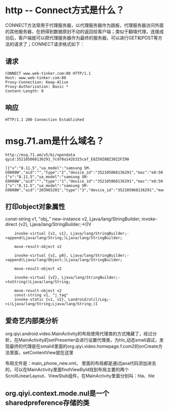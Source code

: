 
# http -- Connect方式是什么？
CONNECT方法常用于代理服务器，以代理服务器作为跳板，代理服务器访问外面的其他服务器，在把得到数据原封不动的返回给客户端；类似于翻墙代理，连接成功后，客户端就可以把代理服务器作为最终的服务器，可以进行GET和POST等方法的请求了；CONNECT请求格式如下：

## 请求

```
CONNECT www.web-tinker.com:80 HTTP/1.1
Host: www.web-tinker.com:80
Proxy-Connection: Keep-Alive
Proxy-Authorization: Basic *
Content-Length: 0
```
## 响应

```
HTTP/1.1 200 Connection Established
```


# msg.71.am是什么域名？


```
http://msg.71.am/v5/bi/opendata
qyid:352105068136291_7cd70a142b325caf_E8Z50Z8BZ30Z2FZ90

[{"v":"8.11.5","ua_model":"samsung SM-G9008W","aid":"","type":"2","device_id":"352105068136291","mac":"e8:50:8b:30:2f:90","imei":"352105068136291","openudid":"7cd70a142b325caf","androidid":"7cd70a142b325caf","bt_mac":"02:00:00:00:00:00","pkg":"com.qiyi.video","key":"591a3d5e95c34d3f4e2373d2df3fd506","sid":"qbzv7j0s70u01hwn","os_v":"6.0.1","brand":"samsung","resolution":"1080x1920","network":"1","cell_id":"169918453","gps_lon":"104.082021","gps_lat":"30.543431","tvid":"","cid":"","pid":"","duration":"17871","os_t":"Android","lang":"zh"},{"v":"8.11.5","ua_model":"samsung SM-G9008W","aid":"","type":"1","device_id":"352105068136291","mac":"e8:50:8b:30:2f:90","imei":"352105068136291","openudid":"7cd70a142b325caf","androidid":"7cd70a142b325caf","bt_mac":"02:00:00:00:00:00","pkg":"com.qiyi.video","key":"591a3d5e95c34d3f4e2373d2df3fd506","sid":"tl5ndfmwa9zs6206","os_v":"6.0.1","brand":"samsung","resolution":"1080x1920","network":"1","cell_id":"169918453","gps_lon":"104.082021","gps_lat":"30.543431","tvid":"","cid":"","pid":"","duration":"","os_t":"Android","lang":"zh"},{"v":"8.11.5","ua_model":"samsung SM-G9008W","aid":"203965201","type":"3","device_id":"352105068136291","mac":"e8:50:8b:30:2f:90","imei":"352105068136291","openudid":"7cd70a142b325caf","androidid":"7cd70a142b325caf","bt_mac":"02:00:00:00:00:00","pkg":"com.qiyi.video","key":"591a3d5e95c34d3f4e2373d2df3fd506","sid":"tl5ndfmwa9zs6206","os_v":"6.0.1","brand":"samsung","resolution":"1080x1920","network":"1","cell_id":"169918453","gps_lon":"104.082021","gps_lat":"30.543431","tvid":"692992100","cid":"-1","pid":"50a0d79ec72392387d2d477bd198d466","duration":"","os_t":"Android","lang":"zh"}]

```


## 打印object对象属性

const-string v1, "obj_"
        new-instance v2, Ljava/lang/StringBuilder;
        invoke-direct {v2}, Ljava/lang/StringBuilder;-><init>()V
	
	    invoke-virtual {v2, v1}, Ljava/lang/StringBuilder;->append(Ljava/lang/String;)Ljava/lang/StringBuilder;

	    move-result-object v2

	    invoke-virtual {v2, p0}, Ljava/lang/StringBuilder;->append(Ljava/lang/Object;)Ljava/lang/StringBuilder;

	    move-result-object v2

	    invoke-virtual {v2}, Ljava/lang/StringBuilder;->toString()Ljava/lang/String;

	    move-result-object v2
	    const-string v1, "j_tag"
	    invoke-static {v1, v2}, Landroid/util/Log;->i(Ljava/lang/String;Ljava/lang/String;)I


## 爱奇艺内部类分析

org.qiyi.android.video.MainActivity的布局使用代理类的方式掩藏了，经过分析，在MainActivity的setPresenter会进行设置代理类，为hlc,动态smali调试，发现最终的代理是在smali4里面的org.qiyi.video.homepage.f.com2的onCreate方法里面，setContentView就在这里

布局文件是：main_phone_new.xml， 里面的布局都是通过java代码添加进去的，可以在MainActivity里面findViewById找到布局主要的两个ScrollLinearLayout、ViewStub组件，在MainActivity里面分别叫：hla、hle

## org.qiyi.context.mode.nul是一个sharedpreference存储的类
